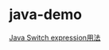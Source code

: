 # java-demo
[Java Switch expression用法](https://matthung0807.blogspot.com/2022/03/java-switch-expression.html)
